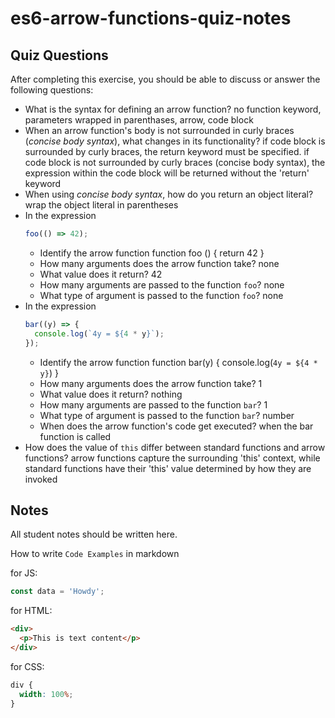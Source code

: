 # es6-arrow-functions-quiz-notes

## Quiz Questions

After completing this exercise, you should be able to discuss or answer the following questions:

- What is the syntax for defining an arrow function?
  no function keyword, parameters wrapped in parenthases, arrow, code block
- When an arrow function's body is not surrounded in curly braces (_concise body syntax_), what changes in its functionality?
  if code block is surrounded by curly braces, the return keyword must be specified. if code block is not surrounded by curly braces (concise body syntax), the expression within the code block will be returned without the 'return' keyword
- When using _concise body syntax_, how do you return an object literal?
  wrap the object literal in parentheses
- In the expression
  ```js
  foo(() => 42);
  ```
  - Identify the arrow function
    function foo () {
    return 42
    }
  - How many arguments does the arrow function take?
    none
  - What value does it return?
    42
  - How many arguments are passed to the function `foo`?
    none
  - What type of argument is passed to the function `foo`?
    none
- In the expression
  ```js
  bar((y) => {
    console.log(`4y = ${4 * y}`);
  });
  ```
  - Identify the arrow function
    function bar(y) {
    console.log(`4y = ${4 * y}`)
    }
  - How many arguments does the arrow function take?
    1
  - What value does it return?
    nothing
  - How many arguments are passed to the function `bar`?
    1
  - What type of argument is passed to the function `bar`?
    number
  - When does the arrow function's code get executed?
    when the bar function is called
- How does the value of `this` differ between standard functions and arrow functions?
  arrow functions capture the surrounding 'this' context, while standard functions have their 'this' value determined by how they are invoked

## Notes

All student notes should be written here.

How to write `Code Examples` in markdown

for JS:

```javascript
const data = 'Howdy';
```

for HTML:

```html
<div>
  <p>This is text content</p>
</div>
```

for CSS:

```css
div {
  width: 100%;
}
```
